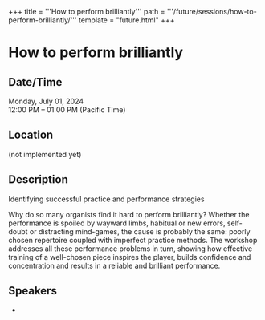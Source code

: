 +++
title = '''How to perform brilliantly'''
path = '''/future/sessions/how-to-perform-brilliantly/'''
template = "future.html"
+++

<h1>How to perform brilliantly</h1>
<h2>Date/Time</h2>
<p>Monday, July 01, 2024<br>
12:00 PM – 01:00 PM (Pacific Time)</p>
<h2>Location</h2>
(not implemented yet)
<h2>Description</h2>
Identifying successful practice and performance strategies

Why do so many organists find it hard to perform brilliantly?  Whether the performance is spoiled by wayward limbs, habitual or new errors, self-doubt or distracting mind-games, the cause is probably the same: poorly chosen repertoire coupled with imperfect practice methods.  The workshop addresses all these performance problems in turn, showing how effective training of a well-chosen piece inspires the player, builds confidence and concentration and results in a reliable and brilliant performance.
<h2>Speakers</h2>
<ul><li><bound method Speaker.link of Speaker(data=SpeakerData(presenter_at=['DC4485CD-CBD2-4F77-AECA-5D42C56C1769', '9BCC748D-9AC1-4283-B19F-8EACAE725515'], speaker_biography='Anne Marsden Thomas has enjoyed a long career as concert organist, organ teacher, church organist and writer/editor.  She is based in London, UK, and has directed the music at St Giles Cripplegate Church, City of London since 1982.  In 1992 she established the St Giles International Organ School, which taught hundreds of students before it transferred to the Royal College of Organists (RCO) Academy.  She founded, and directed until 2016, the week-long RCO Summer Course for Organists, which annually provides individual and group tuition for up to 80 students from across the world.  She teaches at The Royal Academy of Music, and privately.  She has recorded several CDs and toured internationally as a recitalist, teacher and presenter.  She has authored/co-authored/compiled and edited 24 books for organists.  In 2019 she co-founded the Society of Women Organists, and she has continued as co-chair of the Society. Her awards include an MBE, the RCO Medal and the Fellowship of the Royal School of Church Music.', speaker_display_name='Anne Marsden Thomas', speaker_first_name='Anne Marsden', speaker_last_name='Thomas', speaker_stub='A6F578D0-F79E-44BD-8F09-0BDFC29D0391', speaker_title='', updated_date=datetime.date(2023, 9, 4)), updated=False, deleted=False)></li>

